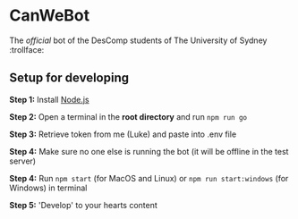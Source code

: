 # CanWeBot
The _official_ bot of the DesComp students of The University of Sydney :trollface:

## Setup for developing
**Step 1:** Install [Node.js](https://nodejs.org/en/)

**Step 2:** Open a terminal in the **root directory** and run `npm run go`

**Step 3:** Retrieve token from me (Luke) and paste into .env file

**Step 4:** Make sure no one else is running the bot (it will be offline in the test server)

**Step 4:** Run `npm start` (for MacOS and Linux) or `npm run start:windows` (for Windows) in terminal

**Step 5:** 'Develop' to your hearts content
